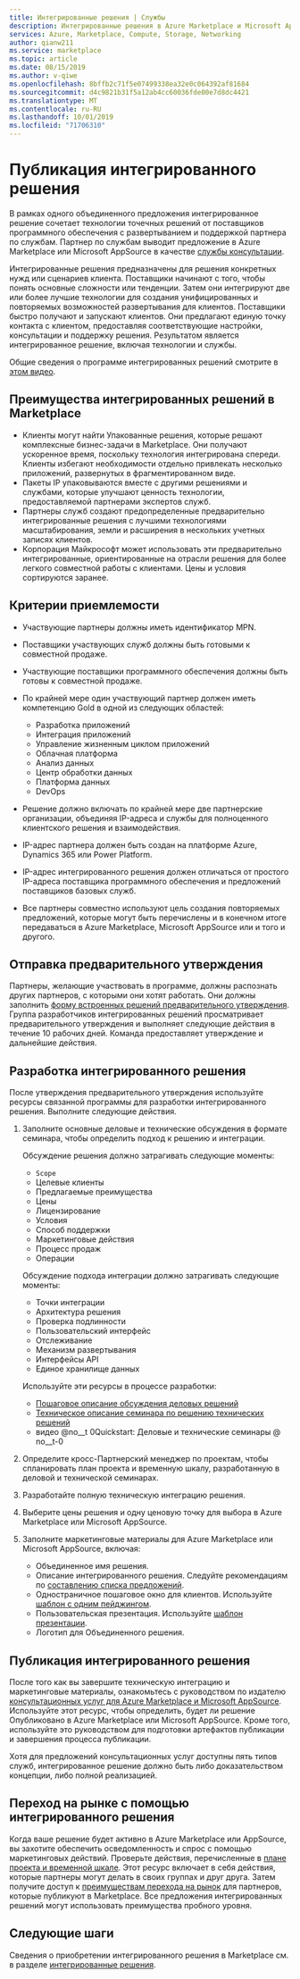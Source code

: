 ```yaml
---
title: Интегрированные решения | Службы
description: Интегрированные решения в Azure Marketplace и Microsoft AppSource
services: Azure, Marketplace, Compute, Storage, Networking
author: qianw211
ms.service: marketplace
ms.topic: article
ms.date: 08/15/2019
ms.author: v-qiwe
ms.openlocfilehash: 8bffb2c71f5e07499338ea32e0c064392af81684
ms.sourcegitcommit: d4c9821b31f5a12ab4cc60036fde00e7d8dc4421
ms.translationtype: MT
ms.contentlocale: ru-RU
ms.lasthandoff: 10/01/2019
ms.locfileid: "71706310"
---
```

# <a name="publish-an-integrated-solution"></a>Публикация интегрированного решения

В рамках одного объединенного предложения интегрированное решение сочетает технологии точечных решений от поставщиков программного обеспечения с развертыванием и поддержкой партнера по службам. Партнер по службам выводит предложение в Azure Marketplace или Microsoft AppSource в качестве [службы консультации](https://docs.microsoft.com/azure/marketplace/consulting-services).

Интегрированные решения предназначены для решения конкретных нужд или сценариев клиента. Поставщики начинают с того, чтобы понять основные сложности или тенденции. Затем они интегрируют две или более лучшие технологии для создания унифицированных и повторяемых возможностей развертывания для клиентов. Поставщики быстро получают и запускают клиентов. Они предлагают единую точку контакта с клиентом, предоставляя соответствующие настройки, консультации и поддержку решения. Результатом является интегрированное решение, включая технологии и службы.

Общие сведения о программе интегрированных решений смотрите в [этом видео](https://aka.ms/AA5qos4).

## <a name="benefits-of-integrated-solutions-in-the-marketplace"></a>Преимущества интегрированных решений в Marketplace

* Клиенты могут найти Упакованные решения, которые решают комплексные бизнес-задачи в Marketplace. Они получают ускоренное время, поскольку технология интегрирована спереди. Клиенты избегают необходимости отдельно привлекать несколько приложений, развернутых в фрагментированном виде.
* Пакеты IP упаковываются вместе с другими решениями и службами, которые улучшают ценность технологии, предоставляемой партнерами экспертов служб.
* Партнеры служб создают предопределенные предварительно интегрированные решения с лучшими технологиями масштабирования, земли и расширения в нескольких учетных записях клиентов.
* Корпорация Майкрософт может использовать эти предварительно интегрированные, ориентированные на отрасли решения для более легкого совместной работы с клиентами. Цены и условия сортируются заранее. 

## <a name="eligibility-criteria"></a>Критерии приемлемости

* Участвующие партнеры должны иметь идентификатор MPN.
* Поставщики участвующих служб должны быть готовыми к совместной продаже.
* Участвующие поставщики программного обеспечения должны быть готовы к совместной продаже. 
* По крайней мере один участвующий партнер должен иметь компетенцию Gold в одной из следующих областей:

    * Разработка приложений
    * Интеграция приложений
    * Управление жизненным циклом приложений
    * Облачная платформа
    * Анализ данных
    * Центр обработки данных
    * Платформа данных
    * DevOps

* Решение должно включать по крайней мере две партнерские организации, объединяя IP-адреса и службы для полноценного клиентского решения и взаимодействия.
* IP-адрес партнера должен быть создан на платформе Azure, Dynamics 365 или Power Platform.
* IP-адрес интегрированного решения должен отличаться от простого IP-адреса поставщика программного обеспечения и предложений поставщиков базовых служб.
* Все партнеры совместно используют цель создания повторяемых предложений, которые могут быть перечислены и в конечном итоге передаваться в Azure Marketplace, Microsoft AppSource или и того и другого.

## <a name="submit-a-nomination"></a>Отправка предварительного утверждения

Партнеры, желающие участвовать в программе, должны распознать других партнеров, с которыми они хотят работать. Они должны заполнить [форму встроенных решений предварительного утверждения](https://aka.ms/AA5qicu). Группа разработчиков интегрированных решений просматривает предварительного утверждения и выполняет следующие действия в течение 10 рабочих дней. Команда предоставляет утверждение и дальнейшие действия. 

## <a name="develop-an-integrated-solution"></a>Разработка интегрированного решения 

После утверждения предварительного утверждения используйте ресурсы связанной программы для разработки интегрированного решения. Выполните следующие действия. 

1. Заполните основные деловые и технические обсуждения в формате семинара, чтобы определить подход к решению и интеграции. 

    Обсуждение решения должно затрагивать следующие моменты:
    * `Scope`
    * Целевые клиенты
    * Предлагаемые преимущества
    * Цены
    * Лицензирование
    * Условия
    * Способ поддержки
    * Маркетинговые действия
    * Процесс продаж
    * Операции

    Обсуждение подхода интеграции должно затрагивать следующие моменты: 
    * Точки интеграции
    * Архитектура решения
    * Проверка подлинности
    * Пользовательский интерфейс
    * Отслеживание
    * Механизм развертывания
    * Интерфейсы API
    * Единое хранилище данных

    Используйте эти ресурсы в процессе разработки:

    * [Пошаговое описание обсуждения деловых решений](https://aka.ms/AA5qicx)
    * [Техническое описание семинара по решению технических решений](https://aka.ms/AA5qid1)
    * видео @no__t 0Quickstart: Деловые и технические семинары @ no__t-0

1. Определите кросс-Партнерский менеджер по проектам, чтобы спланировать план проекта и временную шкалу, разработанную в деловой и технической семинарах.

1. Разработайте полную техническую интеграцию решения.

1. Выберите цены решения и одну ценовую точку для выбора в Azure Marketplace или Microsoft AppSource.

1. Заполните маркетинговые материалы для Azure Marketplace или Microsoft AppSource, включая:

    * Объединенное имя решения.
    * Описание интегрированного решения. Следуйте рекомендациям по [составлению списка предложений](https://docs.microsoft.com/azure/marketplace/gtm-offer-listing-best-practices).
    * Одностраничное пошаговое окно для клиентов. Используйте [шаблон с одним пейджингом](https://aka.ms/AA5s08a).
    * Пользовательская презентация. Используйте [шаблон презентации](https://aka.ms/AA5s7ql).
    * Логотип для Объединенного решения. 

## <a name="publish-your-integrated-solution"></a>Публикация интегрированного решения 

После того как вы завершите техническую интеграцию и маркетинговые материалы, ознакомьтесь с руководством по издателю [консультационных услуг для Azure Marketplace и Microsoft AppSource](https://docs.microsoft.com/azure/marketplace/consulting-services). Используйте этот ресурс, чтобы определить, будет ли решение Опубликовано в Azure Marketplace или Microsoft AppSource. Кроме того, используйте это руководством для подготовки артефактов публикации и завершения процесса публикации.

Хотя для предложений консультационных услуг доступны пять типов служб, интегрированное решение должно быть либо доказательством концепции, либо полной реализацией.

## <a name="go-to-market-with-your-integrated-solution"></a>Переход на рынке с помощью интегрированного решения 

Когда ваше решение будет активно в Azure Marketplace или AppSource, вы захотите обеспечить осведомленность и спрос с помощью маркетинговых действий. Проверьте действия, перечисленные в [плане проекта и временной шкале](https://aka.ms/AA5qiuc). Этот ресурс включает в себя действия, которые партнеры могут делать в своих группах и друг друга. Затем получите доступ к [преимуществам перехода на рынок](https://docs.microsoft.com/azure/marketplace/gtm-your-marketplace-benefits#list-trial-and-consulting-benefits) для партнеров, которые публикуют в Marketplace. Все предложения интегрированных решений могут использовать преимущества пробного уровня.

## <a name="next-steps"></a>Следующие шаги

Сведения о приобретении интегрированного решения в Marketplace см. в разделе [интегрированные решения](https://docs.microsoft.com/azure/marketplace/integrated-solutions).
